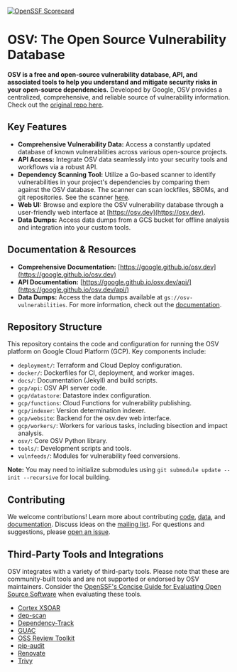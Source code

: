 [![OpenSSF Scorecard](https://api.securityscorecards.dev/projects/github.com/google/osv.dev/badge)](https://scorecard.dev/viewer/?uri=github.com/google/osv.dev)

# OSV: The Open Source Vulnerability Database

**OSV is a free and open-source vulnerability database, API, and associated tools to help you understand and mitigate security risks in your open-source dependencies.** Developed by Google, OSV provides a centralized, comprehensive, and reliable source of vulnerability information. Check out the [original repo here](https://github.com/google/osv.dev).

## Key Features

*   **Comprehensive Vulnerability Data:** Access a constantly updated database of known vulnerabilities across various open-source projects.
*   **API Access:** Integrate OSV data seamlessly into your security tools and workflows via a robust API.
*   **Dependency Scanning Tool:** Utilize a Go-based scanner to identify vulnerabilities in your project's dependencies by comparing them against the OSV database. The scanner can scan lockfiles, SBOMs, and git repositories. See the scanner [here](https://github.com/google/osv-scanner).
*   **Web UI:** Browse and explore the OSV vulnerability database through a user-friendly web interface at [https://osv.dev](https://osv.dev).
*   **Data Dumps:** Access data dumps from a GCS bucket for offline analysis and integration into your custom tools.

## Documentation & Resources

*   **Comprehensive Documentation:** [https://google.github.io/osv.dev](https://google.github.io/osv.dev)
*   **API Documentation:** [https://google.github.io/osv.dev/api/](https://google.github.io/osv.dev/api/)
*   **Data Dumps:** Access the data dumps available at `gs://osv-vulnerabilities`. For more information, check out the [documentation](https://google.github.io/osv.dev/data/#data-dumps).

## Repository Structure

This repository contains the code and configuration for running the OSV platform on Google Cloud Platform (GCP). Key components include:

*   `deployment/`: Terraform and Cloud Deploy configuration.
*   `docker/`: Dockerfiles for CI, deployment, and worker images.
*   `docs/`: Documentation (Jekyll) and build scripts.
*   `gcp/api`: OSV API server code.
*   `gcp/datastore`: Datastore index configuration.
*   `gcp/functions`: Cloud Functions for vulnerability publishing.
*   `gcp/indexer`: Version determination indexer.
*   `gcp/website`: Backend for the osv.dev web interface.
*   `gcp/workers/`: Workers for various tasks, including bisection and impact analysis.
*   `osv/`: Core OSV Python library.
*   `tools/`: Development scripts and tools.
*   `vulnfeeds/`: Modules for vulnerability feed conversions.

**Note:** You may need to initialize submodules using `git submodule update --init --recursive` for local building.

## Contributing

We welcome contributions!  Learn more about contributing [code](CONTRIBUTING.md#contributing-code), [data](CONTRIBUTING.md#contributing-data), and [documentation](CONTRIBUTING.md#contributing-documentation). Discuss ideas on the [mailing list](https://groups.google.com/g/osv-discuss).  For questions and suggestions, please [open an issue](https://github.com/google/osv.dev/issues).

## Third-Party Tools and Integrations

OSV integrates with a variety of third-party tools. Please note that these are community-built tools and are not supported or endorsed by OSV maintainers.  Consider the [OpenSSF's Concise Guide for Evaluating Open Source Software](https://best.openssf.org/Concise-Guide-for-Evaluating-Open-Source-Software) when evaluating these tools.

*   [Cortex XSOAR](https://github.com/demisto/content)
*   [dep-scan](https://github.com/AppThreat/dep-scan)
*   [Dependency-Track](https://github.com/DependencyTrack/dependency-track)
*   [GUAC](https://github.com/guacsec/guac)
*   [OSS Review Toolkit](https://github.com/oss-review-toolkit/ort)
*   [pip-audit](https://github.com/pypa/pip-audit)
*   [Renovate](https://github.com/renovatebot/renovate)
*   [Trivy](https://github.com/aquasecurity/trivy)